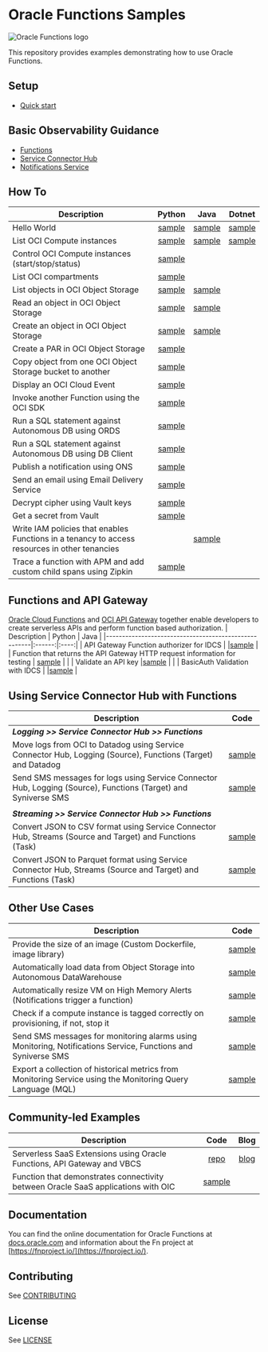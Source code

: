 # Oracle Functions Samples

![Oracle Functions logo](./images/FunctionsLogo_16x16.png)

This repository provides examples demonstrating how to use Oracle Functions.

## Setup
* [Quick start](https://docs.oracle.com/en-us/iaas/Content/Functions/Tasks/functionsquickstartguidestop.htm)

## Basic Observability Guidance
* [Functions](./samples/basic-observability/functions.md)
* [Service Connector Hub](./samples/basic-observability/service-connector-hub.md)
* [Notifications Service](./samples/basic-observability/notifications.md)

## How To
| Description                                          | Python | Java | Dotnet |
|------------------------------------------------------|:------:|:----:|:----:|
| Hello World                                          |[sample](./samples/helloworld)|[sample](./samples/helloworld)|[sample](./samples/helloworld)|
| List OCI Compute instances                           |[sample](./samples/oci-list-instances-python)|[sample](./samples/oci-list-instances-java)|[sample](./samples/oci-list-instances-dotnet)|
| Control OCI Compute instances (start/stop/status)    |[sample](./samples/oci-compute-control-python)|
| List OCI compartments                                |[sample](./samples/oci-list-compartments-python)|
| List objects in OCI Object Storage                   |[sample](./samples/oci-objectstorage-list-objects-python)|[sample](./samples/oci-objectstorage-list-objects-java)|
| Read an object in OCI Object Storage                 |[sample](./samples/oci-objectstorage-get-object-python)|[sample](./samples/oci-objectstorage-get-object-java)|
| Create an object in OCI Object Storage               |[sample](./samples/oci-objectstorage-put-object-python)|[sample](./samples/oci-objectstorage-put-object-java)|
| Create a PAR in OCI Object Storage                   |[sample](./samples/oci-objectstorage-create-par-python)||
| Copy object from one OCI Object Storage bucket to another |[sample](./samples/oci-objectstorage-copy-objects-python)||
| Display an OCI Cloud Event                           |[sample](./samples/oci-event-display-python)|
| Invoke another Function using the OCI SDK            |[sample](./samples/oci-invoke-function-python)|||
| Run a SQL statement against Autonomous DB using ORDS | [sample](./samples/oci-adb-ords-runsql-python) | 
| Run a SQL statement against Autonomous DB using DB Client |[sample](./samples/oci-adb-client-runsql-python)|| 
| Publish a notification using ONS                     |[sample](./samples/oci-ons-publish-python)|
| Send an email using Email Delivery Service           |[sample](./samples/oci-email-send-python)|
| Decrypt cipher using Vault keys                      |[sample](./samples/oci-vault-decrypt-python)
| Get a secret from Vault                              |[sample](./samples/oci-vault-get-secret-python)|
| Write IAM policies that enables Functions in a tenancy to access resources in other tenancies ||[sample](./samples/oci-cross-tenancy-policies-java)
| Trace a function with APM and add custom child spans using Zipkin |[sample](./samples/trace-functions-with-apm)|

## Functions and API Gateway
[Oracle Cloud Functions](https://www.oracle.com/cloud-native/functions/) and [OCI API Gateway](https://www.oracle.com/api) together enable developers to create serverless APIs and perform function based authorization.
| Description                                          | Python | Java | 
|------------------------------------------------------|:------:|:----:|
| API Gateway Function authorizer for IDCS             | |[sample](./samples/oci-apigw-authorizer-idcs-java) |
| Function that returns the API Gateway HTTP request information for testing | [sample](./samples/oci-apigw-display-httprequest-info-python) | |
| Validate an API key   |[sample](./samples/oci-apigw-apikey-validation-python) | |
| BasicAuth Validation with IDCS | |[sample](./samples/oci-apigw-idcs-auth-basic) |


## Using Service Connector Hub with Functions
| Description                                          | Code |
|------------------------------------------------------|:------:|
| _**Logging >> Service Connector Hub >> Functions**_ | |
| Move logs from OCI to Datadog using Service Connector Hub, Logging (Source), Functions (Target) and Datadog | [sample](./samples/oci-logs-datadog) |
| Send SMS messages for logs using Service Connector Hub, Logging (Source), Functions (Target) and Syniverse SMS | [sample](./samples/oci-notification-syniverse) |
| | |
| _**Streaming >> Service Connector Hub >> Functions**_ | |
| Convert JSON to CSV format using Service Connector Hub, Streams (Source and Target) and Functions (Task) | [sample](./samples/oci-serviceconnector-streaming-json-to-csv-python) |
| Convert JSON to Parquet format using Service Connector Hub, Streams (Source and Target) and Functions (Task) | [sample](./samples/oci-serviceconnector-streaming-json-to-parquet-python) |


## Other Use Cases
| Description                                          | Code |
|------------------------------------------------------|:------:|
| Provide the size of an image (Custom Dockerfile, image library) | [sample](./samples/imagedims-python) |
| Automatically load data from Object Storage into Autonomous DataWarehouse | [sample](./samples/oci-load-file-into-adw-python) |
| Automatically resize VM on High Memory Alerts (Notifications trigger a function) | [sample](./samples/oci-ons-compute-shape-increase-python) |
| Check if a compute instance is tagged correctly on provisioning, if not, stop it | [sample](./samples/oci-stop-untagged-instance-python) |
| Send SMS messages for monitoring alarms using Monitoring, Notifications Service, Functions and Syniverse SMS | [sample](./samples/oci-notification-syniverse) |
| Export a collection of historical metrics from Monitoring Service using the Monitoring Query Language (MQL)  | [sample](./samples/oci-monitoring-metric-export-python) |


## Community-led Examples
| Description                                          | Code | Blog |
|------------------------------------------------------|:------:|:----:|
| Serverless SaaS Extensions using Oracle Functions, API Gateway and VBCS | [repo](https://github.com/oracle/cloud-asset-fusion-serverless-vbcs-sample) | [blog](https://www.ateam-oracle.com/the-cloud-native-approach-to-extending-your-saas-applications)
| Function that demonstrates connectivity between Oracle SaaS applications with OIC | [sample](./samples/oci-oic-hcm-object-upload)|

## Documentation

You can find the online documentation for Oracle Functions at [docs.oracle.com](https://docs.cloud.oracle.com/iaas/Content/Functions/Concepts/functionsoverview.htm) and information about the Fn project at [https://fnproject.io/](https://fnproject.io/).

## Contributing

See [CONTRIBUTING](./CONTRIBUTING.md)

## License

See [LICENSE](./LICENSE.txt)
